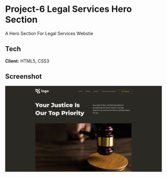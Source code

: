# Project-6 Legal Services Hero Section

A Hero Section For Legal Services Webstie


## Tech

**Client:** HTML5, CSS3


## Screenshot

![Project-6](./output.png)